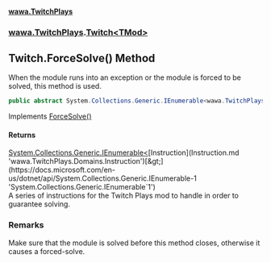 #### [wawa.TwitchPlays](index.md 'index')
### [wawa.TwitchPlays](wawa.TwitchPlays.md 'wawa.TwitchPlays').[Twitch&lt;TMod&gt;](Twitch{TMod}.md 'wawa.TwitchPlays.Twitch<TMod>')

## Twitch<TMod>.ForceSolve() Method

When the module runs into an exception or the module is forced to be solved, this method is used.

```csharp
public abstract System.Collections.Generic.IEnumerable<wawa.TwitchPlays.Domains.Instruction?> ForceSolve();
```

Implements [ForceSolve()](ITwitchDeclarable.ForceSolve.md 'wawa.TwitchPlays.ITwitchDeclarable.ForceSolve()')

#### Returns
[System.Collections.Generic.IEnumerable&lt;](https://docs.microsoft.com/en-us/dotnet/api/System.Collections.Generic.IEnumerable-1 'System.Collections.Generic.IEnumerable`1')[Instruction](Instruction.md 'wawa.TwitchPlays.Domains.Instruction')[&gt;](https://docs.microsoft.com/en-us/dotnet/api/System.Collections.Generic.IEnumerable-1 'System.Collections.Generic.IEnumerable`1')  
A series of instructions for the Twitch Plays mod to handle in order to guarantee solving.

### Remarks
  
Make sure that the module is solved before this method closes, otherwise it causes a forced-solve.